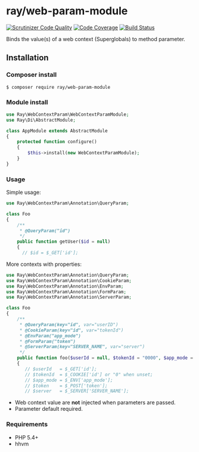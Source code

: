 # ray/web-param-module

[![Scrutinizer Code Quality](https://scrutinizer-ci.com/g/Ray-Di/Ray.WebContextParam/badges/quality-score.png?b=develop)](https://scrutinizer-ci.com/g/Ray-Di/Ray.WebContextParam/?branch=develop)
[![Code Coverage](https://scrutinizer-ci.com/g/Ray-Di/Ray.WebContextParam/badges/coverage.png?b=develop)](https://scrutinizer-ci.com/g/Ray-Di/Ray.WebContextParam/?branch=develop)
[![Build Status](https://travis-ci.org/Ray-Di/Ray.WebContextParam.svg)](https://travis-ci.org/Ray-Di/Ray.WebContextParam)

Binds the value(s) of a web context (Superglobals) to method parameter.

## Installation

### Composer install

    $ composer require ray/web-param-module
 
### Module install

```php
use Ray\WebContextParam\WebContextParamModule;
use Ray\Di\AbstractModule;

class AppModule extends AbstractModule
{
    protected function configure()
    {
        $this->install(new WebContextParamModule);
    }
}
```
### Usage

Simple usage:

```php
use Ray\WebContextParam\Annotation\QueryParam;

class Foo
{
    /**
     * @QueryParam("id")
     */
    public function getUser($id = null)
    {
      // $id = $_GET['id'];
```

More contexts with properties:

```php
use Ray\WebContextParam\Annotation\QueryParam;
use Ray\WebContextParam\Annotation\CookieParam;
use Ray\WebContextParam\Annotation\EnvParam;
use Ray\WebContextParam\Annotation\FormParam;
use Ray\WebContextParam\Annotation\ServerParam;

class Foo
{
    /**
     * @QueryParam(key="id", var="userID")
     * @CookieParam(key="id", var="tokenId")
     * @EnvParam("app_mode")
     * @FormParam("token")
     * @ServerParam(key="SERVER_NAME", var="server")
     */
    public function foo($userId = null, $tokenId = "0000", $app_mode = null, $token = null, $server = null)
    {
       // $userId   = $_GET['id'];
       // $tokenId  = $_COOKIE['id'] or "0" when unset;
       // $app_mode = $_ENV['app_mode'];
       // $token    = $_POST['token'];
       // $server   = $_SERVER['SERVER_NAME'];
```

 * Web context value are **not** injected when parameters are passed.
 * Parameter default required.
 
### Requirements

 * PHP 5.4+
 * hhvm

